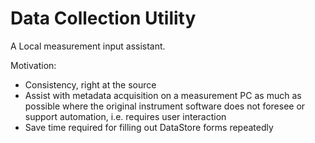 # Data Collection Utility

A Local measurement input assistant.

Motivation: 

- Consistency, right at the source 
- Assist with metadata acquisition on a measurement PC as much as possible where the original instrument software does not foresee or support automation, i.e. requires user interaction 
- Save time required for filling out DataStore forms repeatedly
